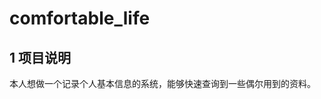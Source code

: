 # comfortable_life
## 1 项目说明
本人想做一个记录个人基本信息的系统，能够快速查询到一些偶尔用到的资料。

<!--stackedit_data:
eyJoaXN0b3J5IjpbLTE1Njc5OTgzNDVdfQ==
-->